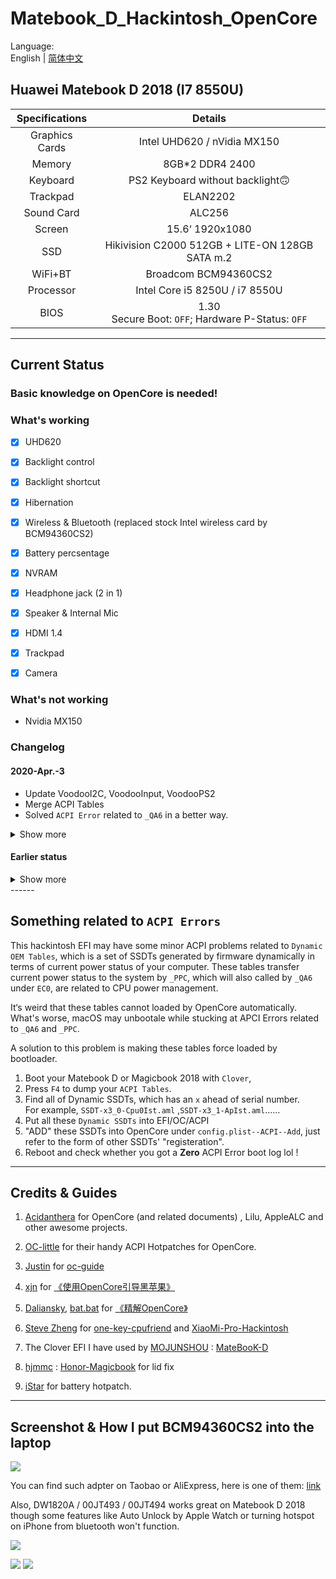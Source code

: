 # Matebook_D_Hackintosh_OpenCore

Language:   
English | [简体中文](https://github.com/Zero-zer0/Huawei_Matebook_D_Hackintosh_OpenCore/blob/master/ReadmeCN.md)
## Huawei Matebook D 2018 (I7 8550U)


| Specifications | Details                                                                                                            |
|:--------------:|:------------------------------------------------------------------------------------------------------------------:|
| Graphics Cards | Intel UHD620 / nVidia MX150                                                                                        |
| Memory         | 8GB*2 DDR4 2400                                                                                                    |
| Keyboard       | PS2 Keyboard without backlight🙃                                                                                   |
| Trackpad       | ELAN2202                                                              |
| Sound Card     | ALC256                                                                                                             |
| Screen         | 15.6‘ 1920x1080                                                                                                    |
| SSD            | Hikivision C2000 512GB + LITE-ON 128GB SATA m.2                                                                    |
| WiFi+BT        | Broadcom BCM94360CS2                                                                                         |
| Processor      | Intel Core i5 8250U / i7 8550U  |
| BIOS |   1.30 <br>Secure Boot: `OFF`;  Hardware P-Status: `OFF`    |
---------

## Current Status

### **Basic knowledge on OpenCore is needed!**

### What's working
- [x] UHD620  
- [x] Backlight control
- [x] Backlight shortcut
- [x] Hibernation
- [x] Wireless & Bluetooth (replaced stock Intel wireless card by BCM94360CS2)
- [x] Battery percsentage
- [x] NVRAM
- [x] Headphone jack (2 in 1)
- [x] Speaker & Internal Mic
- [x] HDMI 1.4
- [x] Trackpad
- [x] Camera


### What's not working
-  Nvidia MX150

### Changelog

#### 2020-Apr.-3
- Update VoodooI2C, VoodooInput, VoodooPS2
- Merge ACPI Tables
- Solved `ACPI Error` related to `_QA6` in a better way.
<details>

<summary>Show more</summary>

#### 2020-Mar.-9  Update to Opencore 0.5.5

1. Temporarily remove `SMCBatteryManager`. Turn to use` ACPIBatteryManager` which performs better.
2. Thanks to [iStarForever](https://github.com/XStar-Dev) for making a battery hot patch `SSDT-BAT1-HUAWEI` for this machine, which fixes some battery errors in ACPI.
 In addition, a power state repair method by RehabMan was refferd, [click here for details](https://www.tonymacx86.com/threads/solved-battery-charging-and-status-update-problem.263737/page-3)

3. Added `SSDT-PTSWAK` to fix the problem of the power re-electrified to DGPU after waking up.

4. Use the `Preset Variable Method` to enable GPIO interrupt for touchpad. Discard ` SSDT-OC-XOSI`

5. Due to the increase of ACPI customized content, support for `Honor Magicbook 2018` is removed. You can refer to [here](https://github.com/hjmmc/Honor-Magicbook) for Honor Magicbook 2018.

6. Force to load the dynamic tables related to `_PPC`.

7. If you need to boot `Windows 10` by OpenCore , please read the related documents to add support.

</details>

#### Earlier status
<details>
<summary>Show more</summary>

* Based on OpenCore Official Release ~~0.5.3~~ 0.5.5

* Native NVRAM works.

* Soundcard with injected Layout-ID 21 works well.

* ~~CFG Lock cannot be unlocked in Huawei's fxxking BIOS. However everything just works. I'm not able to modify the confusing InsydeH2O BIOS now.~~
    The way to modify BIOS is found, I'll update later to explain how to unlock CFG and change DVMT.

* Replaced stock Intel Wireless 8265AC with BCM94360CS2 and an adapter. Using [AirportBrcmFixup](https://github.com/acidanthera/AirportBrcmFixup) with `brcmfx-country=#a` to enable all WiFi channels.

* Use [one-key-cpufriend](https://github.com/stevezhengshiqi/one-key-cpufriend) to gain a better CPU power management. However, a CpuFridendDataProvider generated by yourself is needed if you have an i5-8250U version of Matebook D 2018 or Magicbook 2018 Intel edition.)

* DGPU nVidia MX150 is disabled by SSDT-DDGPU.

* **Use `USBInjectall.kext` to avoid potential USB map differences. However, customizing your own `USBports.kext` by [Hackintool](http://headsoft.com.au/download/mac/Hackintool.zip) is STRONGLY RECOMMENDED. You can read the help document inside for more details.**


* ~~This EFI may also works on Magicbook 14 Kabylake-R. However, Layout-ID may need to set as `56` or `57` ( May need more modifications)~~

* You may need to use your own System-UUID when you need dual boot with Windows 10.  

* Minor bugs: 
    1. ~~Screen backlight requires a second-open to turn on after closing lid.~~    
    Now fixed by `SSDT-LID-Wake-After-Sleep` ,thanks to [hjmmc](https://github.com/hjmmc) : [Honor-Magicbook](https://github.com/hjmmc/Honor-Magicbook)    
    I added an `_OSI`  determination to meet the needs of dual boot with Windows/Linux by OpenCore though it's not recommended.  

    2. Trackpad doesn't work and a USB mouse is needed when installing.  
* If you have an NVMe ssd and want to have a better battery life, have a try on NVMeFix.kext.  

* ~~Added `SSDT-TPD0.dsl` for touchpad GPIO interrupt mode, in case of you don't want dirty `SSDT-XOSI`.~~
</details>
------

## Something related to `ACPI Errors`
This hackintosh EFI may have some minor ACPI problems related to `Dynamic OEM Tables`, which is a set of SSDTs generated by firmware dynamically in terms of current power status of your computer. These tables transfer current power status to the system by `_PPC`, which will also called by `_QA6` under `EC0`, are related to CPU power management.   

It‘s weird that these tables cannot loaded by OpenCore automatically. What's worse, macOS may unbootale while stucking at APCI Errors related to `_QA6` and `_PPC`.    

A solution to this problem is making these tables force loaded by bootloader. 
1. Boot your Matebook D or Magicbook 2018 with `Clover`,
2. Press `F4` to dump your `ACPI Tables`.
3. Find all of Dynamic SSDTs, which has an `x` ahead of serial number. <br>For example, `SSDT-x3_0-Cpu0Ist.aml` ,`SSDT-x3_1-ApIst.aml`......
4. Put all these `Dynamic SSDTs` into EFI/OC/ACPI
5. "ADD" these SSDTs into OpenCore under `config.plist--ACPI--Add`, just refer to the form of other SSDTs' "registeration". 
6. Reboot and check whether you got a **Zero** ACPI Error boot log lol ! 
---------

## Credits &  Guides

1. [Acidanthera](https://github.com/acidanthera) for OpenCore (and related documents) , Lilu, AppleALC and other awesome projects.

2. [OC-little](https://github.com/daliansky/OC-little) for their handy ACPI Hotpatches for OpenCore.

3. [Justin](https://github.com/cattyhouse) for  [oc-guide](https://github.com/cattyhouse/oc-guide) 

4. [xjn](https://github.com/xjn819) for [《使用OpenCore引导黑苹果》](https://blog.xjn819.com/?p=543)

5. [Daliansky](https://github.com/daliansky), [bat.bat](https://github.com/williambj1) for [《精解OpenCore》](https://blog.daliansky.net/OpenCore-BootLoader.html)

6. [Steve Zheng](https://github.com/stevezhengshiqi) for [one-key-cpufriend](https://github.com/stevezhengshiqi/one-key-cpufriend) and [XiaoMi-Pro-Hackintosh](https://github.com/daliansky/XiaoMi-Pro-Hackintosh)

7. The Clover EFI I have used by [MOJUNSHOU](https://github.com/MOJUNSHOU) : [MateBooK-D](https://github.com/MOJUNSHOU/MateBooK-D)

8. [hjmmc](https://github.com/hjmmc) :  [Honor-Magicbook](https://github.com/hjmmc/Honor-MagicbookThe) for lid fix

9. [iStar](https://github.com/XStar-Dev) for battery hotpatch.

-----


## Screenshot & How I put BCM94360CS2 into the laptop

![  ](https://s1.ax1x.com/2020/04/03/GavKHg.md.jpg)

You can find such adpter on Taobao or AliExpress, here is one of them: [link](https://es.aliexpress.com/item/4000291280536.html?spm=a2g0o.productlist.0.0.5db01c7b2QBTqJ&algo_pvid=58e27c50-cfd3-4b1d-a47b-0844639975b7&algo_expid=58e27c50-cfd3-4b1d-a47b-0844639975b7-20&btsid=0b86d81615848848784222166ea9b6&ws_ab_test=searchweb0_0,searchweb201602_,searchweb201603_)

Also, DW1820A / 00JT493 / 00JT494 works great on Matebook D 2018 though some features like Auto Unlock by Apple Watch or turning hotspot on iPhone from bluetooth won't function.

![   ](https://s1.ax1x.com/2020/04/03/GaxAZF.png)

![   ](https://s1.ax1x.com/2020/04/03/GazFSI.png)        ![   ](https://s1.ax1x.com/2020/04/03/GazKYj.png)


